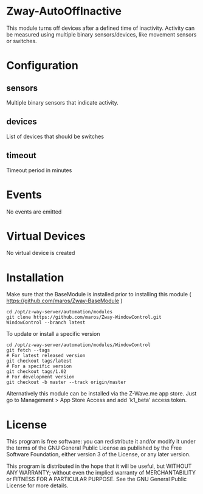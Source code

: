 # Zway-AutoOffInactive

This module turns off devices after a defined time of inactivity. Activity
can be measured using multiple binary sensors/devices, like movement sensors
or switches.

# Configuration

## sensors

Multiple binary sensors that indicate activity.

## devices

List of devices that should be switches

## timeout

Timeout period in minutes

# Events

No events are emitted

# Virtual Devices

No virtual device is created

# Installation

Make sure that the BaseModule is installed prior to installing this module 
( https://github.com/maros/Zway-BaseModule )


```shell
cd /opt/z-way-server/automation/modules
git clone https://github.com/maros/Zway-WindowControl.git WindowControl --branch latest
```

To update or install a specific version
```shell
cd /opt/z-way-server/automation/modules/WindowControl
git fetch --tags
# For latest released version
git checkout tags/latest
# For a specific version
git checkout tags/1.02
# For development version
git checkout -b master --track origin/master
```

Alternatively this module can be installed via the Z-Wave.me app store. Just
go to Management > App Store Access and add 'k1_beta' access token.

# License

This program is free software: you can redistribute it and/or modify
it under the terms of the GNU General Public License as published by
the Free Software Foundation, either version 3 of the License, or any 
later version.

This program is distributed in the hope that it will be useful,
but WITHOUT ANY WARRANTY; without even the implied warranty of
MERCHANTABILITY or FITNESS FOR A PARTICULAR PURPOSE. See the
GNU General Public License for more details.
